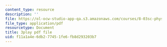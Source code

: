 ```yaml
---
content_type: resource
description: ''
file: https://ol-ocw-studio-app-qa.s3.amazonaws.com/courses/8-03sc-physics-iii-vibrations-and-waves-fall-2016/f11a1a4e6db277451fe6fb8d293203b7_0oUSmdQ-WaA.pdf
file_type: application/pdf
resourcetype: Document
title: 3play pdf file
uid: f11a1a4e-6db2-7745-1fe6-fb8d293203b7
---
```


